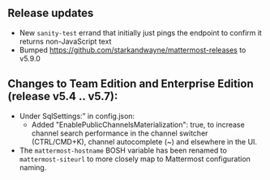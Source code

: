 ## Release updates

* New `sanity-test` errand that initially just pings the endpoint to confirm it returns non-JavaScript text
* Bumped https://github.com/starkandwayne/mattermost-releases to v5.9.0

## Changes to Team Edition and Enterprise Edition (release v5.4 .. v5.7):

* Under SqlSettings:” in config.json:
  * Added "EnablePublicChannelsMaterialization": true, to increase channel search performance in the channel switcher (CTRL/CMD+K), channel autocomplete (~) and elsewhere in the UI.
* The `mattermost-hostname` BOSH variable has been renamed to `mattermost-siteurl` to more closely map to Mattermost configuration naming.

